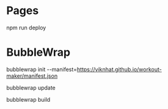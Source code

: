 # Pages
npm run deploy

# BubbleWrap
bubblewrap init --manifest=https://viknhat.github.io/workout-maker/manifest.json

bubblewrap update

bubblewrap build
